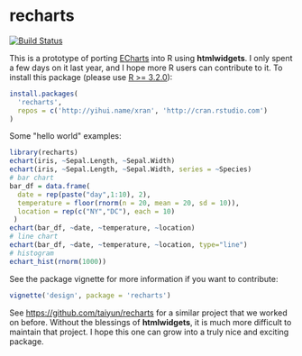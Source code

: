 # recharts

[![Build Status](https://travis-ci.org/yihui/recharts.svg)](https://travis-ci.org/yihui/recharts)

This is a prototype of porting [ECharts](http://echarts.baidu.com) into R using **htmlwidgets**. I only spent a few days on it last year, and I hope more R users can contribute to it. To install this package (please use [R >= 3.2.0](http://cran.rstudio.com/)):

```r
install.packages(
  'recharts',
  repos = c('http://yihui.name/xran', 'http://cran.rstudio.com')
)
```

Some "hello world" examples:

```r
library(recharts)
echart(iris, ~Sepal.Length, ~Sepal.Width)
echart(iris, ~Sepal.Length, ~Sepal.Width, series = ~Species)
# bar chart
bar_df = data.frame(
  date = rep(paste("day",1:10), 2),
  temperature = floor(rnorm(n = 20, mean = 20, sd = 10)),
  location = rep(c("NY","DC"), each = 10)
 )
echart(bar_df, ~date, ~temperature, ~location)
# line chart
echart(bar_df, ~date, ~temperature, ~location, type="line")
# histogram
echart_hist(rnorm(1000))
```

See the package vignette for more information if you want to contribute:

```r
vignette('design', package = 'recharts')
```

See https://github.com/taiyun/recharts for a similar project that we worked on before. Without the blessings of **htmlwidgets**, it is much more difficult to maintain that project. I hope this one can grow into a truly nice and exciting package.
